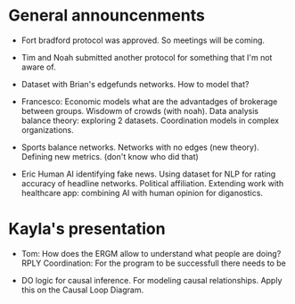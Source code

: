 # General announcenments

*  Fort bradford protocol was approved. So meetings will be coming.

*  Tim and Noah submitted another protocol for something that I'm not aware of.

*  Dataset with Brian's edgefunds networks. How to model that?

*  Francesco: Economic models what are the advantadges of brokerage between groups.
   Wisdowm of crowds (with noah). Data analysis balance theory: exploring 2
   datasets. Coordination models in complex organizations.

*  Sports balance networks. Networks with no edges (new theory). Defining new
   metrics. (don't know who did that) 

*  Eric Human AI identifying fake news. Using dataset for NLP for rating accuracy
   of headline networks. Political affiliation. Extending work with healthcare
   app: combining AI with human opinion for diganostics.

# Kayla's presentation

*  Tom: How does the ERGM allow to understand what people are doing? RPLY
   Coordination: For the program to be successfull there needs to be 

*  DO logic for causal inference. For modeling causal relationships. Apply this
   on the Causal Loop Diagram.

